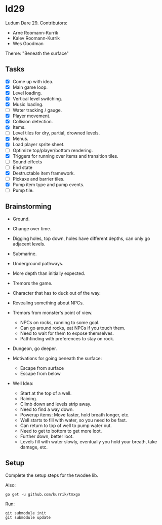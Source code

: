 # ld29

Ludum Dare 29. Contributors:

  * Arne Roomann-Kurrik
  * Kalev Roomann-Kurrik
  * Wes Goodman

Theme: "Beneath the surface"

## Tasks

  * [x] Come up with idea.
  * [x] Main game loop.
  * [x] Level loading.
  * [x] Vertical level switching.
  * [x] Music loading.
  * [ ] Water tracking / gauge.
  * [x] Player movement.
  * [x] Collision detection.
  * [x] Items.
  * [ ] Level tiles for dry, partial, drowned levels.
  * [x] Menus.
  * [x] Load player sprite sheet.
  * [ ] Optimize top/player/bottom rendering.
  * [x] Triggers for running over items and transition tiles.
  * [ ] Sound effects
  * [ ] End state
  * [x] Destructable item framework.
  * [ ] Pickaxe and barrier tiles.
  * [x] Pump item type and pump events.
  * [ ] Pump tile.

## Brainstorming

  * Ground.
  * Change over time.
  * Digging holes, top down, holes have different depths,
    can only go adjacent levels.
  * Submarine.
  * Underground pathways.
  * More depth than initially expected.
  * Tremors the game.
  * Character that has to duck out of the way.
  * Revealing something about NPCs.
  * Tremors from monster's point of view.
    * NPCs on rocks, running to some goal.
    * Can go around rocks, eat NPCs if you touch them.
    * Need to wait for them to expose themselves.
    * Pathfinding with preferences to stay on rock.
  * Dungeon, go deeper.
  * Motivations for going beneath the surface:
    * Escape from surface
    * Escape from below

  * Well Idea:
    * Start at the top of a well.
    * Raining.
    * Climb down and levels strip away.
    * Need to find a way down.
    * Powerup items: Move faster, hold breath longer, etc.
    * Well starts to fill with water, so you need to be fast.
    * Can return to top of well to pump water out.
    * Need to get to bottom to get more loot.
    * Further down, better loot.
    * Levels fill with water slowly, eventually you
      hold your breath, take damage, etc.

## Setup

Complete the setup steps for the twodee lib.

Also:

	go get -u github.com/kurrik/tmxgo

Run:

	git submodule init
	git submodule update
